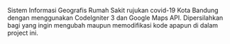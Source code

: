 Sistem Informasi Geografis Rumah Sakit rujukan covid-19 Kota Bandung dengan menggunakan CodeIgniter 3 dan Google Maps API.
Dipersilahkan bagi yang ingin mengubah maupun memodifikasi kode apapun di dalam project ini.
